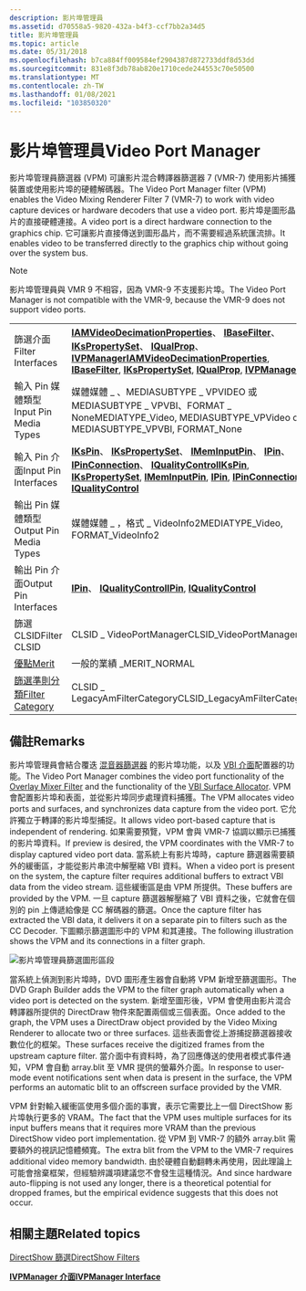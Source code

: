 ```yaml
---
description: 影片埠管理員
ms.assetid: d70558a5-9820-432a-b4f3-ccf7bb2a34d5
title: 影片埠管理員
ms.topic: article
ms.date: 05/31/2018
ms.openlocfilehash: b7ca884ff009584ef2904387d872733ddf8d53dd
ms.sourcegitcommit: 831e8f3db78ab820e1710cede244553c70e50500
ms.translationtype: MT
ms.contentlocale: zh-TW
ms.lasthandoff: 01/08/2021
ms.locfileid: "103850320"
---
```

# <a name="video-port-manager"></a><span data-ttu-id="9b418-103">影片埠管理員</span><span class="sxs-lookup"><span data-stu-id="9b418-103">Video Port Manager</span></span>

<span data-ttu-id="9b418-104">影片埠管理員篩選器 (VPM) 可讓影片混合轉譯器篩選器 7 (VMR-7) 使用影片捕獲裝置或使用影片埠的硬體解碼器。</span><span class="sxs-lookup"><span data-stu-id="9b418-104">The Video Port Manager filter (VPM) enables the Video Mixing Renderer Filter 7 (VMR-7) to work with video capture devices or hardware decoders that use a video port.</span></span> <span data-ttu-id="9b418-105">影片埠是圖形晶片的直接硬體連接。</span><span class="sxs-lookup"><span data-stu-id="9b418-105">A video port is a direct hardware connection to the graphics chip.</span></span> <span data-ttu-id="9b418-106">它可讓影片直接傳送到圖形晶片，而不需要經過系統匯流排。</span><span class="sxs-lookup"><span data-stu-id="9b418-106">It enables video to be transferred directly to the graphics chip without going over the system bus.</span></span>

> [!Note]  
> <span data-ttu-id="9b418-107">影片埠管理員與 VMR 9 不相容，因為 VMR-9 不支援影片埠。</span><span class="sxs-lookup"><span data-stu-id="9b418-107">The Video Port Manager is not compatible with the VMR-9, because the VMR-9 does not support video ports.</span></span>

 



|                                          |                                                                                                                                                                                                                      |
|------------------------------------------|----------------------------------------------------------------------------------------------------------------------------------------------------------------------------------------------------------------------|
| <span data-ttu-id="9b418-108">篩選介面</span><span class="sxs-lookup"><span data-stu-id="9b418-108">Filter Interfaces</span></span>                        | <span data-ttu-id="9b418-109">[**IAMVideoDecimationProperties**](/windows/desktop/api/Strmif/nn-strmif-iamvideodecimationproperties)、 [**IBaseFilter**](/windows/desktop/api/Strmif/nn-strmif-ibasefilter)、 [**IKsPropertySet**](ikspropertyset.md)、 [**IQualProp**](/previous-versions/windows/desktop/api/Amvideo/nn-amvideo-iqualprop)、 [**IVPManager**](/windows/desktop/api/Strmif/nn-strmif-ivpmanager)</span><span class="sxs-lookup"><span data-stu-id="9b418-109">[**IAMVideoDecimationProperties**](/windows/desktop/api/Strmif/nn-strmif-iamvideodecimationproperties), [**IBaseFilter**](/windows/desktop/api/Strmif/nn-strmif-ibasefilter), [**IKsPropertySet**](ikspropertyset.md), [**IQualProp**](/previous-versions/windows/desktop/api/Amvideo/nn-amvideo-iqualprop), [**IVPManager**](/windows/desktop/api/Strmif/nn-strmif-ivpmanager)</span></span> |
| <span data-ttu-id="9b418-110">輸入 Pin 媒體類型</span><span class="sxs-lookup"><span data-stu-id="9b418-110">Input Pin Media Types</span></span>                    | <span data-ttu-id="9b418-111">媒體媒體 \_ 、MEDIASUBTYPE \_ VPVIDEO 或 MEDIASUBTYPE \_ VPVBI、FORMAT \_ None</span><span class="sxs-lookup"><span data-stu-id="9b418-111">MEDIATYPE\_Video, MEDIASUBTYPE\_VPVideo or MEDIASUBTYPE\_VPVBI, FORMAT\_None</span></span>                                                                                                                                         |
| <span data-ttu-id="9b418-112">輸入 Pin 介面</span><span class="sxs-lookup"><span data-stu-id="9b418-112">Input Pin Interfaces</span></span>                     | <span data-ttu-id="9b418-113">[**IKsPin**](ikspin.md)、 [**IKsPropertySet**](ikspropertyset.md)、 [**IMemInputPin**](/windows/desktop/api/Strmif/nn-strmif-imeminputpin)、 [**IPin**](/windows/desktop/api/Strmif/nn-strmif-ipin)、 [**IPinConnection**](/windows/desktop/api/Strmif/nn-strmif-ipinconnection)、 [**IQualityControl**](/windows/desktop/api/Strmif/nn-strmif-iqualitycontrol)</span><span class="sxs-lookup"><span data-stu-id="9b418-113">[**IKsPin**](ikspin.md), [**IKsPropertySet**](ikspropertyset.md), [**IMemInputPin**](/windows/desktop/api/Strmif/nn-strmif-imeminputpin), [**IPin**](/windows/desktop/api/Strmif/nn-strmif-ipin), [**IPinConnection**](/windows/desktop/api/Strmif/nn-strmif-ipinconnection), [**IQualityControl**](/windows/desktop/api/Strmif/nn-strmif-iqualitycontrol)</span></span> |
| <span data-ttu-id="9b418-114">輸出 Pin 媒體類型</span><span class="sxs-lookup"><span data-stu-id="9b418-114">Output Pin Media Types</span></span>                   | <span data-ttu-id="9b418-115">媒體媒體 \_ ，格式 \_ VideoInfo2</span><span class="sxs-lookup"><span data-stu-id="9b418-115">MEDIATYPE\_Video, FORMAT\_VideoInfo2</span></span>                                                                                                                                                                                 |
| <span data-ttu-id="9b418-116">輸出 Pin 介面</span><span class="sxs-lookup"><span data-stu-id="9b418-116">Output Pin Interfaces</span></span>                    | <span data-ttu-id="9b418-117">[**IPin**](/windows/desktop/api/Strmif/nn-strmif-ipin)、 [ **IQualityControl**](/windows/desktop/api/Strmif/nn-strmif-iqualitycontrol)</span><span class="sxs-lookup"><span data-stu-id="9b418-117">[**IPin**](/windows/desktop/api/Strmif/nn-strmif-ipin), [**IQualityControl**](/windows/desktop/api/Strmif/nn-strmif-iqualitycontrol)</span></span>                                                                                                                                                     |
| <span data-ttu-id="9b418-118">篩選 CLSID</span><span class="sxs-lookup"><span data-stu-id="9b418-118">Filter CLSID</span></span>                             | <span data-ttu-id="9b418-119">CLSID \_ VideoPortManager</span><span class="sxs-lookup"><span data-stu-id="9b418-119">CLSID\_VideoPortManager</span></span>                                                                                                                                                                                              |
| [<span data-ttu-id="9b418-120">優點</span><span class="sxs-lookup"><span data-stu-id="9b418-120">Merit</span></span>](merit.md)                       | <span data-ttu-id="9b418-121">一般的業績 \_</span><span class="sxs-lookup"><span data-stu-id="9b418-121">MERIT\_NORMAL</span></span>                                                                                                                                                                                                        |
| [<span data-ttu-id="9b418-122">篩選準則分類</span><span class="sxs-lookup"><span data-stu-id="9b418-122">Filter Category</span></span>](filter-categories.md) | <span data-ttu-id="9b418-123">CLSID \_ LegacyAmFilterCategory</span><span class="sxs-lookup"><span data-stu-id="9b418-123">CLSID\_LegacyAmFilterCategory</span></span>                                                                                                                                                                                        |



 

## <a name="remarks"></a><span data-ttu-id="9b418-124">備註</span><span class="sxs-lookup"><span data-stu-id="9b418-124">Remarks</span></span>

<span data-ttu-id="9b418-125">影片埠管理員會結合覆迭 [混音器篩選器](overlay-mixer-filter.md) 的影片埠功能，以及 [VBI 介面](vbi-surface-allocator.md)配置器的功能。</span><span class="sxs-lookup"><span data-stu-id="9b418-125">The Video Port Manager combines the video port functionality of the [Overlay Mixer Filter](overlay-mixer-filter.md) and the functionality of the [VBI Surface Allocator](vbi-surface-allocator.md).</span></span> <span data-ttu-id="9b418-126">VPM 會配置影片埠和表面，並從影片埠同步處理資料捕獲。</span><span class="sxs-lookup"><span data-stu-id="9b418-126">The VPM allocates video ports and surfaces, and synchronizes data capture from the video port.</span></span> <span data-ttu-id="9b418-127">它允許獨立于轉譯的影片埠型捕捉。</span><span class="sxs-lookup"><span data-stu-id="9b418-127">It allows video port-based capture that is independent of rendering.</span></span> <span data-ttu-id="9b418-128">如果需要預覽，VPM 會與 VMR-7 協調以顯示已捕獲的影片埠資料。</span><span class="sxs-lookup"><span data-stu-id="9b418-128">If preview is desired, the VPM coordinates with the VMR-7 to display captured video port data.</span></span> <span data-ttu-id="9b418-129">當系統上有影片埠時，capture 篩選器需要額外的緩衝區，才能從影片串流中解壓縮 VBI 資料。</span><span class="sxs-lookup"><span data-stu-id="9b418-129">When a video port is present on the system, the capture filter requires additional buffers to extract VBI data from the video stream.</span></span> <span data-ttu-id="9b418-130">這些緩衝區是由 VPM 所提供。</span><span class="sxs-lookup"><span data-stu-id="9b418-130">These buffers are provided by the VPM.</span></span> <span data-ttu-id="9b418-131">一旦 capture 篩選器解壓縮了 VBI 資料之後，它就會在個別的 pin 上傳遞給像是 CC 解碼器的篩選。</span><span class="sxs-lookup"><span data-stu-id="9b418-131">Once the capture filter has extracted the VBI data, it delivers it on a separate pin to filters such as the CC Decoder.</span></span> <span data-ttu-id="9b418-132">下圖顯示篩選圖形中的 VPM 和其連接。</span><span class="sxs-lookup"><span data-stu-id="9b418-132">The following illustration shows the VPM and its connections in a filter graph.</span></span>

![影片埠管理員篩選圖形區段](images/vpm.png)

<span data-ttu-id="9b418-134">當系統上偵測到影片埠時，DVD 圖形產生器會自動將 VPM 新增至篩選圖形。</span><span class="sxs-lookup"><span data-stu-id="9b418-134">The DVD Graph Builder adds the VPM to the filter graph automatically when a video port is detected on the system.</span></span> <span data-ttu-id="9b418-135">新增至圖形後，VPM 會使用由影片混合轉譯器所提供的 DirectDraw 物件來配置兩個或三個表面。</span><span class="sxs-lookup"><span data-stu-id="9b418-135">Once added to the graph, the VPM uses a DirectDraw object provided by the Video Mixing Renderer to allocate two or three surfaces.</span></span> <span data-ttu-id="9b418-136">這些表面會從上游捕捉篩選器接收數位化的框架。</span><span class="sxs-lookup"><span data-stu-id="9b418-136">These surfaces receive the digitized frames from the upstream capture filter.</span></span> <span data-ttu-id="9b418-137">當介面中有資料時，為了回應傳送的使用者模式事件通知，VPM 會自動 array.blit 至 VMR 提供的螢幕外介面。</span><span class="sxs-lookup"><span data-stu-id="9b418-137">In response to user-mode event notifications sent when data is present in the surface, the VPM performs an automatic blit to an offscreen surface provided by the VMR.</span></span>

<span data-ttu-id="9b418-138">VPM 針對輸入緩衝區使用多個介面的事實，表示它需要比上一個 DirectShow 影片埠執行更多的 VRAM。</span><span class="sxs-lookup"><span data-stu-id="9b418-138">The fact that the VPM uses multiple surfaces for its input buffers means that it requires more VRAM than the previous DirectShow video port implementation.</span></span> <span data-ttu-id="9b418-139">從 VPM 到 VMR-7 的額外 array.blit 需要額外的視訊記憶體頻寬。</span><span class="sxs-lookup"><span data-stu-id="9b418-139">The extra blit from the VPM to the VMR-7 requires additional video memory bandwidth.</span></span> <span data-ttu-id="9b418-140">由於硬體自動翻轉未再使用，因此理論上可能會捨棄框架，但經驗辨識項建議您不會發生這種情況。</span><span class="sxs-lookup"><span data-stu-id="9b418-140">And since hardware auto-flipping is not used any longer, there is a theoretical potential for dropped frames, but the empirical evidence suggests that this does not occur.</span></span>

## <a name="related-topics"></a><span data-ttu-id="9b418-141">相關主題</span><span class="sxs-lookup"><span data-stu-id="9b418-141">Related topics</span></span>

<dl> <dt>

[<span data-ttu-id="9b418-142">DirectShow 篩選</span><span class="sxs-lookup"><span data-stu-id="9b418-142">DirectShow Filters</span></span>](directshow-filters.md)
</dt> <dt>

[<span data-ttu-id="9b418-143">**IVPManager 介面**</span><span class="sxs-lookup"><span data-stu-id="9b418-143">**IVPManager Interface**</span></span>](/windows/desktop/api/Strmif/nn-strmif-ivpmanager)
</dt> </dl>

 

 



